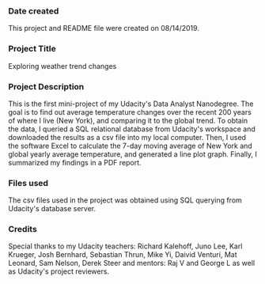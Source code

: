 ### Date created
This project and README file were created on 08/14/2019.

### Project Title
Exploring weather trend changes

### Project Description
This is the first mini-project of my Udacity's Data Analyst Nanodegree.
The goal is to find out average temperature changes over the recent 200 years of where I live (New York), and comparing it to the global trend.
To obtain the data, I queried a SQL relational database from Udacity's workspace and downloaded the results as a csv file into my local computer.
Then, I used the software Excel to calculate the 7-day moving average of New York and global yearly average temperature, and generated a line plot graph.
Finally, I summarized my findings in a PDF report.   

### Files used
The csv files used in the project was obtained using SQL querying from Udacity's database server.

### Credits
Special thanks to my Udacity teachers: Richard Kalehoff, Juno Lee, Karl Krueger, Josh Bernhard, Sebastian Thrun, Mike Yi, Daivid Venturi, Mat Leonard, Sam Nelson, Derek Steer and mentors: Raj V and George L as well as Udacity's project reviewers.

